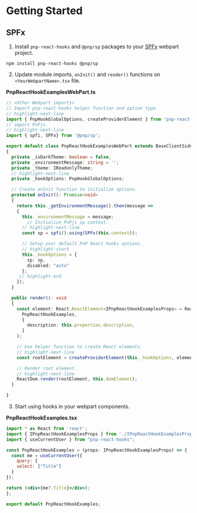 # Getting Started

## SPFx

1. Install `pnp-react-hooks` and `@pnp/sp` packages to your [SPFx](https://learn.microsoft.com/en-us/sharepoint/dev/spfx/sharepoint-framework-overview) webpart project.

```shell
npm install pnp-react-hooks @pnp/sp
```

2. Update module imports, `onInit()` and `render()` functions on `<YourWebpartName>.tsx` file.

**PnpReactHookExamplesWebPart.ts**
```typescript
// <Other Webpart imports>
// Import pnp-react-hooks helper function and option type
// highlight-next-line
import { PnpHookGlobalOptions, createProviderElement } from 'pnp-react-hooks';
// import PnPjs
// highlight-next-line
import { spfi, SPFx} from '@pnp/sp';

export default class PnpReactHookExamplesWebPart extends BaseClientSideWebPart<IPnpReactHookExamplesWebPartProps>
{
  private _isDarkTheme: boolean = false;
  private _environmentMessage: string = '';
  private _theme: IReadonlyTheme;
  // highlight-next-line
  private _hookOptions: PnpHookGlobalOptions;

  // Create onInit function to initialize options.
  protected onInit(): Promise<void>
  {
    return this._getEnvironmentMessage().then(message =>
    {
      this._environmentMessage = message;
	    // Initialize PnPjs sp context.
      // highlight-next-line
      const sp = spfi().using(SPFx(this.context));

      // Setup your default PnP React hooks options.
      // highlight-start
      this._hookOptions = {
        sp: sp,
        disabled: "auto"
      };
     // highlight-end
    });
  }

  public render(): void
  {
    const element: React.ReactElement<IPnpReactHookExamplesProps> = React.createElement(
      PnpReactHookExamples,
      {
        description: this.properties.description,
      }
    );

    // Use helper function to create React elements.
    // highlight-next-line
    const rootElement = createProviderElement(this._hookOptions, element);

    // Render root element.
    // highlight-next-line
    ReactDom.render(rootElement, this.domElement);
  }

}
```

3. Start using hooks in your webpart components.

**PnpReactHookExamples.tsx**
```jsx
import * as React from 'react';
import { IPnpReactHookExamplesProps } from './IPnpReactHookExamplesProps';
import { useCurrentUser } from "pnp-react-hooks";

const PnpReactHookExamples = (props: IPnpReactHookExamplesProps) => {
  const me = useCurrentUser({
    query: {
    select: ["Title"]
  }
});

return (<div>{me?.Title}</div>);
};

export default PnpReactHookExamples;
```
